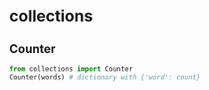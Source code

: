 # collections

## Counter

```python
from collections import Counter
Counter(words) # dictionary with {'word': count}
```